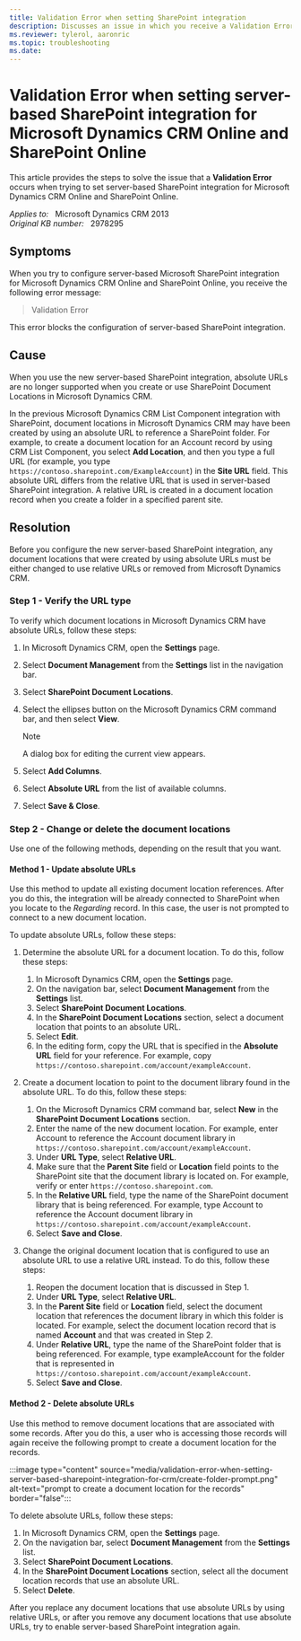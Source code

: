 ```yaml
---
title: Validation Error when setting SharePoint integration
description: Discusses an issue in which you receive a Validation Error error message when you try to configure server-based SharePoint integration for Microsoft Dynamics CRM Online and SharePoint Online. Provides a resolution.
ms.reviewer: tylerol, aaronric
ms.topic: troubleshooting
ms.date: 
---
```

# Validation Error when setting server-based SharePoint integration for Microsoft Dynamics CRM Online and SharePoint Online

This article provides the steps to solve the issue that a **Validation Error** occurs when trying to set server-based SharePoint integration for Microsoft Dynamics CRM Online and SharePoint Online.

_Applies to:_ &nbsp; Microsoft Dynamics CRM 2013  
_Original KB number:_ &nbsp; 2978295

## Symptoms

When you try to configure server-based Microsoft SharePoint integration for Microsoft Dynamics CRM Online and SharePoint Online, you receive the following error message:

> Validation Error

This error blocks the configuration of server-based SharePoint integration.

## Cause

When you use the new server-based SharePoint integration, absolute URLs are no longer supported when you create or use SharePoint Document Locations in Microsoft Dynamics CRM.

In the previous Microsoft Dynamics CRM List Component integration with SharePoint, document locations in Microsoft Dynamics CRM may have been created by using an absolute URL to reference a SharePoint folder. For example, to create a document location for an Account record by using CRM List Component, you select **Add Location**, and then you type a full URL (for example, you type `https://contoso.sharepoint.com/ExampleAccount`) in the **Site URL** field. This absolute URL differs from the relative URL that is used in server-based SharePoint integration. A relative URL is created in a document location record when you create a folder in a specified parent site.

## Resolution

Before you configure the new server-based SharePoint integration, any document locations that were created by using absolute URLs must be either changed to use relative URLs or removed from Microsoft Dynamics CRM.

### Step 1 - Verify the URL type

To verify which document locations in Microsoft Dynamics CRM have absolute URLs, follow these steps:

1. In Microsoft Dynamics CRM, open the **Settings** page.
2. Select **Document Management** from the **Settings** list in the navigation bar.
3. Select **SharePoint Document Locations**.
4. Select the ellipses button on the Microsoft Dynamics CRM command bar, and then select **View**.

    > [!NOTE]
    > A dialog box for editing the current view appears.

5. Select **Add Columns**.
6. Select **Absolute URL** from the list of available columns.
7. Select **Save & Close**.

### Step 2 - Change or delete the document locations

Use one of the following methods, depending on the result that you want.

#### Method 1 - Update absolute URLs

Use this method to update all existing document location references. After you do this, the integration will be already connected to SharePoint when you locate to the *Regarding* record. In this case, the user is not prompted to connect to a new document location.

To update absolute URLs, follow these steps:

1. Determine the absolute URL for a document location. To do this, follow these steps:

   1. In Microsoft Dynamics CRM, open the **Settings** page.
   2. On the navigation bar, select **Document Management** from the **Settings** list.
   3. Select **SharePoint Document Locations**.
   4. In the **SharePoint Document Locations** section, select a document location that points to an absolute URL.
   5. Select **Edit**.
   6. In the editing form, copy the URL that is specified in the **Absolute URL** field for your reference. For example, copy `https://contoso.sharepoint.com/account/exampleAccount`.
2. Create a document location to point to the document library found in the absolute URL. To do this, follow these steps:

   1. On the Microsoft Dynamics CRM command bar, select **New** in the **SharePoint Document Locations** section.
   2. Enter the name of the new document location. For example, enter Account to reference the Account document library in `https://contoso.sharepoint.com/account/exampleAccount`.
   3. Under **URL Type**, select **Relative URL**.
   4. Make sure that the **Parent Site** field or **Location** field points to the SharePoint site that the document library is located on. For example, verify or enter `https://contoso.sharepoint.com`.
   5. In the **Relative URL** field, type the name of the SharePoint document library that is being referenced. For example, type Account to reference the Account document library in `https://contoso.sharepoint.com/account/exampleAccount`.
   6. Select **Save and Close**.
3. Change the original document location that is configured to use an absolute URL to use a relative URL instead. To do this, follow these steps:
   1. Reopen the document location that is discussed in Step 1.
   2. Under **URL Type**, select **Relative URL**.
   3. In the **Parent Site** field or **Location** field, select the document location that references the document library in which this folder is located. For example, select the document location record that is named **Account** and that was created in Step 2.
   4. Under **Relative URL**, type the name of the SharePoint folder that is being referenced. For example, type exampleAccount for the folder that is represented in `https://contoso.sharepoint.com/account/exampleAccount`.
   5. Select **Save and Close**.

#### Method 2 - Delete absolute URLs

Use this method to remove document locations that are associated with some records. After you do this, a user who is accessing those records will again receive the following prompt to create a document location for the records.

:::image type="content" source="media/validation-error-when-setting-server-based-sharepoint-integration-for-crm/create-folder-prompt.png" alt-text="prompt to create a document location for the records" border="false":::

To delete absolute URLs, follow these steps:

1. In Microsoft Dynamics CRM, open the **Settings** page.
2. On the navigation bar, select **Document Management** from the **Settings** list.
3. Select **SharePoint Document Locations**.
4. In the **SharePoint Document Locations** section, select all the document location records that use an absolute URL.
5. Select **Delete**.

After you replace any document locations that use absolute URLs by using relative URLs, or after you remove any document locations that use absolute URLs, try to enable server-based SharePoint integration again.
